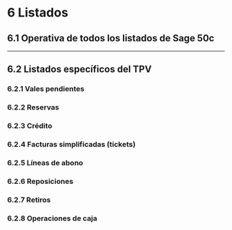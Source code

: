 # 6 Listados

## 6.1 Operativa de todos los listados de Sage 50c
---
## 6.2 Listados específicos del TPV
### 6.2.1 Vales pendientes
### 6.2.2 Reservas
### 6.2.3 Crédito
### 6.2.4 Facturas simplificadas (tickets)
### 6.2.5 Líneas de abono
### 6.2.6 Reposiciones
### 6.2.7 Retiros
### 6.2.8 Operaciones de caja
